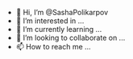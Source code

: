 - 👋 Hi, I’m @SashaPolikarpov
- 👀 I’m interested in ...
- 🌱 I’m currently learning ...
- 💞️ I’m looking to collaborate on ...
- 📫 How to reach me ...

<!---
SashaPolikarpov/SashaPolikarpov is a ✨ special ✨ repository because its `README.md` (this file) appears on your GitHub profile.
You can click the Preview link to take a look at your changes.
--->
